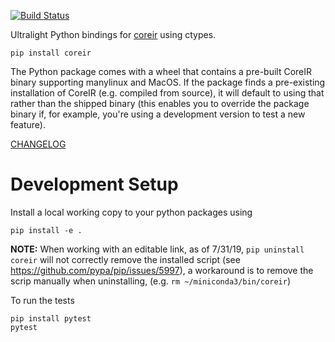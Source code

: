 [![Build Status](https://travis-ci.org/leonardt/pycoreir.svg?branch=master)](https://travis-ci.org/leonardt/pycoreir)

Ultralight Python bindings for [coreir](https://github.com/rdaly525/coreir) using ctypes.

```
pip install coreir
```

The Python package comes with a wheel that contains a pre-built CoreIR binary supporting manylinux and MacOS.  If the package finds a pre-existing installation of CoreIR (e.g. compiled from source), it will default to using that rather than the shipped binary (this enables you to override the package binary if, for example, you're using a development version to test a new feature).

[CHANGELOG](./CHANGELOG.md)

# Development Setup
Install a local working copy to your python packages using
```
pip install -e .
```
**NOTE:** When working with an editable link, as of 7/31/19, `pip uninstall
coreir` will not correctly remove the installed script (see
https://github.com/pypa/pip/issues/5997), a workaround is to remove the scrip
manually when uninstalling, (e.g. `rm ~/miniconda3/bin/coreir`)

To run the tests
```
pip install pytest
pytest
```
